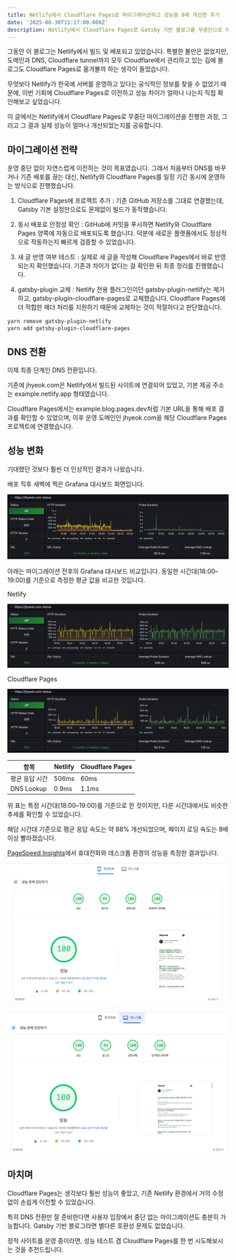 ```yaml
---
title: Netlify에서 Cloudflare Pages로 마이그레이션하고 성능을 8배 개선한 후기
date: '2025-08-30T11:17:00.000Z'
description: Netlify에서 Cloudflare Pages로 Gatsby 기반 블로그를 무중단으로 이전하고 성능을 최대 8배까지 향상시킨 마이그레이션 경험을 공유합니다.
---
```


그동안 이 블로그는 Netlify에서 빌드 및 배포되고 있었습니다. 특별한 불만은 없었지만, 도메인과 DNS, Cloudflare tunnel까지 모두 Cloudflare에서 관리하고 있는 김에 블로그도 Cloudflare Pages로 옮겨볼까 하는 생각이 들었습니다.

무엇보다 Netlify가 한국에 서버를 운영하고 있다는 공식적인 정보를 찾을 수 없었기 때문에, 이번 기회에 Cloudflare Pages로 이전하고 성능 차이가 얼마나 나는지 직접 확인해보고 싶었습니다.

이 글에서는 Netlify에서 Cloudflare Pages로 무중단 마이그레이션을 진행한 과정, 그리고 그 결과 실제 성능이 얼마나 개선되었는지를 공유합니다.

## 마이그레이션 전략

운영 중단 없이 자연스럽게 이전하는 것이 목표였습니다. 그래서 처음부터 DNS를 바꾸거나 기존 배포를 끊는 대신, Netlify와 Cloudflare Pages를 일정 기간 동시에 운영하는 방식으로 진행했습니다.

1. Cloudflare Pages에 프로젝트 추가 : 기존 GitHub 저장소를 그대로 연결했는데, Gatsby 기본 설정만으로도 문제없이 빌드가 동작했습니다.

2. 동시 배포로 안정성 확인 : GitHub에 커밋을 푸시하면 Netlify와 Cloudflare Pages 양쪽에 자동으로 배포되도록 했습니다. 덕분에 새로운 플랫폼에서도 정상적으로 작동하는지 빠르게 검증할 수 있었습니다.

3. 새 글 반영 여부 테스트 : 실제로 새 글을 작성해 Cloudflare Pages에서 바로 반영되는지 확인했습니다. 기존과 차이가 없다는 걸 확인한 뒤 최종 정리를 진행했습니다.

4. gatsby-plugin 교체 : Netlify 전용 플러그인이던 gatsby-plugin-netlify는 제거하고, gatsby-plugin-cloudflare-pages로 교체했습니다. Cloudflare Pages에 더 적합한 헤더 처리를 지원하기 때문에 교체하는 것이 적절하다고 판단했습니다.

```shell
yarn remove gatsby-plugin-netlify
yarn add gatsby-plugin-cloudflare-pages
```

## DNS 전환

이제 최종 단계인 DNS 전환입니다.

기존에 jhyeok.com은 Netlify에서 빌드된 사이트에 연결되어 있었고, 기본 제공 주소는 example.netlify.app 형태였습니다.

Cloudflare Pages에서는 example.blog.pages.dev처럼 기본 URL을 통해 배포 결과를 확인할 수 있었으며, 이후 운영 도메인인 jhyeok.com을 해당 Cloudflare Pages 프로젝트에 연결했습니다.

## 성능 변화

기대했던 것보다 훨씬 더 인상적인 결과가 나왔습니다.

배포 직후 새벽에 찍은 Grafana 대시보드 화면입니다.

![jhyeok-blog-performance-optimization-3](jhyeok-blog-performance-optimization-3.png)

아래는 마이그레이션 전후의 Grafana 대시보드 비교입니다. 동일한 시간대(18:00–19:00)를 기준으로 측정한 평균 값을 비교한 것입니다.

Netlify

![jhyeok-blog-before](jhyeok-blog-before.png)

Cloudflare Pages

![jhyeok-blog-after](jhyeok-blog-after.png)

| 항목          | Netlify                     | Cloudflare Pages |
| ----------- |-----------------------------|------------------|
| 평균 응답 시간    | 506ms                       | 60ms             |
| DNS Lookup  | 0.9ms                       | 1.1ms            |

위 표는 특정 시간대(18:00–19:00)를 기준으로 한 것이지만, 다른 시간대에서도 비슷한 추세를 확인할 수 있었습니다.

해당 시간대 기준으로 평균 응답 속도는 약 88% 개선되었으며, 페이지 로딩 속도는 8배 이상 빨라졌습니다.

[PageSpeed Insights](https://pagespeed.web.dev/)에서 휴대전화와 데스크톱 환경의 성능을 측정한 결과입니다.

![pagespeed-mobile](pagespeed-mobile.png)

![pagespeed-desktop](pagespeed-desktop.png)

## 마치며

Cloudflare Pages는 생각보다 훨씬 성능이 좋았고, 기존 Netlify 환경에서 거의 수정 없이 손쉽게 이전할 수 있었습니다.

특히 DNS 전환만 잘 준비한다면 사용자 입장에서 중단 없는 마이그레이션도 충분히 가능합니다. Gatsby 기반 블로그라면 별다른 호환성 문제도 없었습니다.

정적 사이트를 운영 중이라면, 성능 테스트 겸 Cloudflare Pages를 한 번 시도해보시는 것을 추천드립니다.
